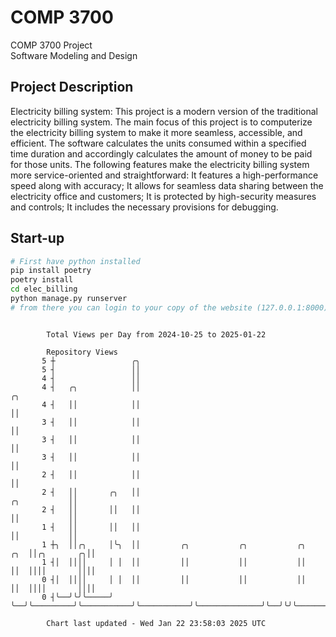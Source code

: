 # COMP 3700
COMP 3700 Project  
Software Modeling and Design
## Project Description
Electricity billing system: This project is a modern version of the traditional electricity billing system. The main focus of this project is to computerize the electricity billing system to make it more seamless, accessible, and efficient. The software calculates the units consumed within a specified time duration and accordingly calculates the amount of money to be paid for those units. The following features make the electricity billing system more service-oriented and straightforward: It features a high-performance speed along with accuracy; It allows for seamless data sharing between the electricity office and customers; It is protected by high-security measures and controls; It includes the necessary provisions for debugging.

## Start-up
```bash
# First have python installed
pip install poetry
poetry install
cd elec_billing
python manage.py runserver
# from there you can login to your copy of the website (127.0.0.1:8000), default creds are admin/admin
```

```

        Total Views per Day from 2024-10-25 to 2025-01-22

        Repository Views
       5 ┼                 ╭╮
       5 ┤                 ││
       4 ┤                 ││
       4 ┤   ╭╮            ││                                                                    ╭╮
       4 ┤   ││            ││                                                                    ││
       3 ┤   ││            ││                                                                    ││
       3 ┤   ││            ││                                                                    ││
       3 ┤   ││            ││                                                                    ││
       2 ┤   ││            ││                                                                    ││
       2 ┤   ││       ╭╮   ││                                                       ╭╮           ││
       2 ┤   ││       ││   ││                                                       ││           ││
       1 ┤   ││       ││   ││                                                       ││           ││
       1 ┼╮  ││╭╮     │╰╮  ││         ╭╮           ╭╮           ╭╮              ╭╮  ││╭╮       ╭╮││
       1 ┤│  ││││     │ │  ││         ││           ││           ││              ││  ││││       ││││
       0 ┤│  ││││     │ │  ││         ││           ││           ││              ││  ││││       ││││
       0 ┤╰──╯╰╯╰─────╯ ╰──╯╰─────────╯╰───────────╯╰───────────╯╰──────────────╯╰──╯╰╯╰───────╯╰╯╰

        Chart last updated - Wed Jan 22 23:58:03 2025 UTC
        
```
